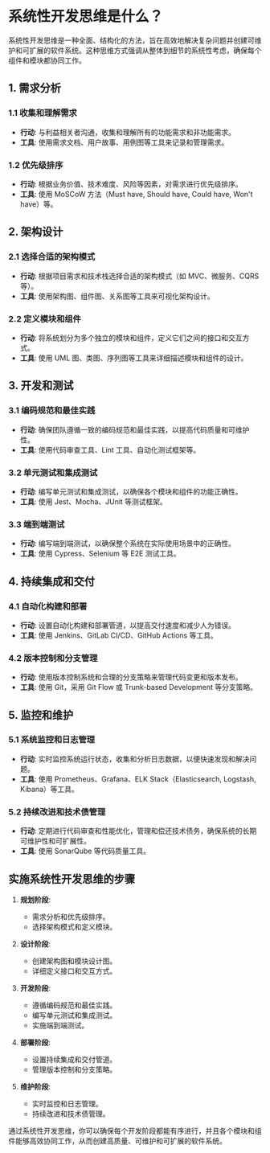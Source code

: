 # 系统性开发思维是什么？

系统性开发思维是一种全面、结构化的方法，旨在高效地解决复杂问题并创建可维护和可扩展的软件系统。这种思维方式强调从整体到细节的系统性考虑，确保每个组件和模块都协同工作。

## 1. 需求分析

### 1.1 收集和理解需求

- **行动**: 与利益相关者沟通，收集和理解所有的功能需求和非功能需求。
- **工具**: 使用需求文档、用户故事、用例图等工具来记录和管理需求。

### 1.2 优先级排序

- **行动**: 根据业务价值、技术难度、风险等因素，对需求进行优先级排序。
- **工具**: 使用 MoSCoW 方法（Must have, Should have, Could have, Won't have）等。

## 2. 架构设计

### 2.1 选择合适的架构模式

- **行动**: 根据项目需求和技术栈选择合适的架构模式（如 MVC、微服务、CQRS 等）。
- **工具**: 使用架构图、组件图、关系图等工具来可视化架构设计。

### 2.2 定义模块和组件

- **行动**: 将系统划分为多个独立的模块和组件，定义它们之间的接口和交互方式。
- **工具**: 使用 UML 图、类图、序列图等工具来详细描述模块和组件的设计。

## 3. 开发和测试

### 3.1 编码规范和最佳实践

- **行动**: 确保团队遵循一致的编码规范和最佳实践，以提高代码质量和可维护性。
- **工具**: 使用代码审查工具、Lint 工具、自动化测试框架等。

### 3.2 单元测试和集成测试

- **行动**: 编写单元测试和集成测试，以确保各个模块和组件的功能正确性。
- **工具**: 使用 Jest、Mocha、JUnit 等测试框架。

### 3.3 端到端测试

- **行动**: 编写端到端测试，以确保整个系统在实际使用场景中的正确性。
- **工具**: 使用 Cypress、Selenium 等 E2E 测试工具。

## 4. 持续集成和交付

### 4.1 自动化构建和部署

- **行动**: 设置自动化构建和部署管道，以提高交付速度和减少人为错误。
- **工具**: 使用 Jenkins、GitLab CI/CD、GitHub Actions 等工具。

### 4.2 版本控制和分支管理

- **行动**: 使用版本控制系统和合理的分支策略来管理代码变更和版本发布。
- **工具**: 使用 Git，采用 Git Flow 或 Trunk-based Development 等分支策略。

## 5. 监控和维护

### 5.1 系统监控和日志管理

- **行动**: 实时监控系统运行状态，收集和分析日志数据，以便快速发现和解决问题。
- **工具**: 使用 Prometheus、Grafana、ELK Stack（Elasticsearch, Logstash, Kibana）等工具。

### 5.2 持续改进和技术债管理

- **行动**: 定期进行代码审查和性能优化，管理和偿还技术债务，确保系统的长期可维护性和可扩展性。
- **工具**: 使用 SonarQube 等代码质量工具。

## 实施系统性开发思维的步骤

1. **规划阶段**:

   - 需求分析和优先级排序。
   - 选择架构模式和定义模块。

2. **设计阶段**:

   - 创建架构图和模块设计图。
   - 详细定义接口和交互方式。

3. **开发阶段**:

   - 遵循编码规范和最佳实践。
   - 编写单元测试和集成测试。
   - 实施端到端测试。

4. **部署阶段**:

   - 设置持续集成和交付管道。
   - 管理版本控制和分支策略。

5. **维护阶段**:
   - 实时监控和日志管理。
   - 持续改进和技术债管理。

通过系统性开发思维，你可以确保每个开发阶段都能有序进行，并且各个模块和组件能够高效协同工作，从而创建高质量、可维护和可扩展的软件系统。
